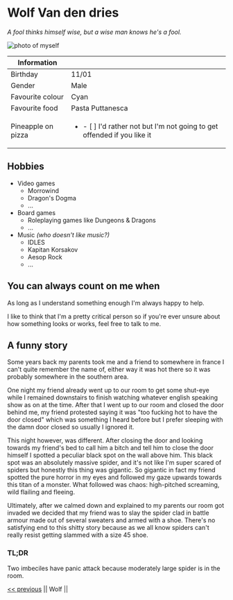 # Wolf Van den dries
_A fool thinks himself wise, but a wise man knows he's a fool._

![photo of myself](https://lh3.googleusercontent.com/pV0Z-owreo-0XYB0JPX0zM8FyXdX6sj2YHs8AHhHp-hvI44roKmhVdek5rOf341bIprzwNm7JL4wapAdU2EXwOEDuSX6cFrhFxIjkgNW7K7GC4ZT8ktUJ72xUpokAHsTns7YsNetR99Crnt_jlMYIJbwToZmLvLVLgtB3y5q7L3OFAKVmoMUFdM67clB15hV2KgfIFE5RfRkWOsGI4gJGsp0O-kJzaAsJ-lh_jy0lAcHxChCH9LAbqt51cLdUkK01LjSlG5-ScNzZ7oGozVA57arHRaT0nGhsanej1b55OTZjdGagSZ_KZXH73p-bcanen3HeGkGJzGj21v7jkN5J1vnsSvSHBSrcIJRQaSU6tZ-mdpttigwbFovDWM0GlKeIVHpVp8_UUwqxnoDYXQ1bWUUaR_tMmFygxYfqTsRtDwIXe1OoOR1OM1Zp2T1g_pmunNMkiMPxOEVSiGvzhEbTMITYwv90U2Z5hvl12ZaYEvoyxx0IzVj3bPSRQ_yZWj5YxTXxUIrjFVfXG14QmWWmqbf4PDshO9OUsMRd4-w5k8rh5KXFwLnhsyqfO6FQv5Yff3bhCTtmoEAPyPUhDjxbpqFgmNyo7JrMKU0mvIDpNEtzgMgpKFuBPQXXDTH6SnXiBjr38Jb08dfBSYrCdD6mPfHAn6TMQIcaEbEEnR3OiNhoy2S4ZMcSMKTvAORG-HIzPwc0Dv3rXyPg44YRrshDM8QtwZVwzAR5NXSkU37rilUyVc=w245-h325-no "lelijk kind")

| Information        |                                                                       |
|--------------------|-------------------------------------------------------------------    |
| Birthday           | 11/01                                                                 |
| Gender             | Male                                                                  |
| Favourite colour   | Cyan                                                                  |
| Favourite food     | Pasta Puttanesca                                                      |
| Pineapple on pizza | <ul><li>- [ ] I'd rather not but I'm not going to get offended if you like it</li></ul>  |

## Hobbies
* Video games
    * Morrowind
    * Dragon's Dogma
    * ...
* Board games
    * Roleplaying games like Dungeons & Dragons
    * ...
* Music _(who doesn't like music?)_
    * IDLES
    * Kapitan Korsakov
    * Aesop Rock
    * ...

## You can always count on me when
As long as I understand something enough I'm always happy to help.

I like to think that I'm a pretty critical person so if you're ever unsure about how something
looks or works, feel free to talk to me.

## A funny story
Some years back my parents took me and a friend to somewhere in france I can't quite remember the name of,
either way it was hot there so it was probably somewhere in the southern area.

One night my friend already went up to our room to get some shut-eye while I remained downstairs to finish watching
whatever english speaking show as on at the time. After that I went up to our room and closed the door behind me,
my friend protested saying it was "too fucking hot to have the door closed" which was something I heard before but I
prefer sleeping with the damn door closed so usually I ignored it.

This night however, was different. After closing the door and looking towards my friend's bed to call him a bitch and
tell him to close the door himself I spotted a peculiar black spot on the wall above him. This black spot was an
absolutely massive spider, and it's not like I'm super scared of spiders but honestly this thing was gigantic.
So gigantic in fact my friend spotted the pure horror in my eyes and followed my gaze upwards towards this titan of
a monster. What followed was chaos: high-pitched screaming, wild flailing and fleeing.

Ultimately, after we calmed down and explained to my parents our room got invaded we decided that my friend was to
slay the spider clad in battle armour made out of several sweaters and armed with a shoe. There's no satisfying end
to this shitty story because as we all know spiders can't really resist getting slammed with a size 45 shoe.
### TL;DR
Two imbeciles have panic attack because moderately large spider is in the room.

[<< previous](https://docs.google.com/spreadsheets/d/151MDGAG9LkK8EbX79d6JBmxK2eiimK75JzIeG6krxhA/edit?usp=sharing "Wallid") || Wolf ||
